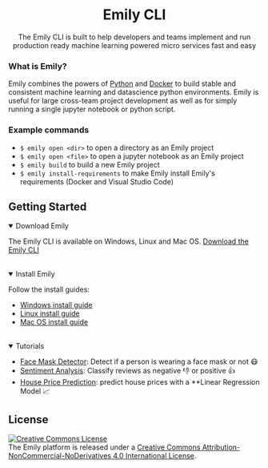 <div align="center">
<h1>Emily CLI</h1>
The Emily CLI is built to help developers and teams implement and run production ready machine learning powered micro services fast and easy
</div>

### What is Emily?
Emily combines the powers of [Python](https://www.python.org/) and [Docker](https://www.docker.com/) to build stable and consistent machine learning and datascience python environments. Emily is useful for large cross-team project development as well as for simply running a single jupyter notebook or python script.

### Example commands
- ``$ emily open <dir>`` to open a directory as an Emily project 
- ``$ emily open <file>`` to open a jupyter notebook as an Emily project  
- ``$ emily build`` to build a new Emily project 
- ``$ emily install-requirements`` to make Emily install Emily's requirements (Docker and Visual Studio Code)


## Getting Started
<details open>
<summary>Download Emily</summary>

The Emily CLI is available on Windows, Linux and Mac OS. <a href="https://github.com/amboltio/emily-cli/releases/latest">Download the Emily CLI</a> 
</details>
<br>
<details open>
<summary>Install Emily</summary>

Follow the install guides:

- <a href="https://github.com/amboltio/emily-cli/wiki/How-to-install-Emily-on-Windows">Windows install guide</a>
- <a href="https://github.com/amboltio/emily-cli/wiki/How-to-install-Emily-on-Linux">Linux install guide</a>
- <a href="https://github.com/amboltio/emily-cli/wiki/How-to-install-emily-on-Mac">Mac OS install guide</a>

</details>
<br>
<details open>
<summary>Tutorials</summary>

* [Face Mask Detector](https://github.com/amboltio/emily-cli/tree/main/demos/face-mask-detector): Detect if a person is wearing a face mask or not 😷
* [Sentiment Analysis](https://github.com/amboltio/emily-cli/tree/main/demos/sentiment-analysis): Classify reviews as negative 👎 or positive 👍  
* [House Price Prediction](https://github.com/amboltio/emily-cli/tree/main/demos/house-price-prediction): predict house prices with a **Linear Regression Model 📈 

[comment]: <> (* [Text Recognition]&#40;https://github.com/amboltio/emily-cli/tree/main/demos/text-recognition&#41;: Learn how to train, evaluate and predict sentences with a fully connected PyTorch classifier implemented in the Emily API template.)
</details>

## License
<a rel="license" href="http://creativecommons.org/licenses/by-nc-nd/4.0/"><img alt="Creative Commons License" style="border-width:0" src="https://i.creativecommons.org/l/by-nc-nd/4.0/88x31.png" /></a><br />The Emily platform is released under a <a rel="license" href="http://creativecommons.org/licenses/by-nc-nd/4.0/">Creative Commons Attribution-NonCommercial-NoDerivatives 4.0 International License</a>.


[comment]: <> (## Privacy Policy)

[comment]: <> (The Emily CLI collects no data by default.)

[comment]: <> (If you opt in to share anonumous usage data, you will be sharing:)

[comment]: <> (* Log-data produced by the Emily CLI in case of crashes. - You will be prompted for acknowledgement each time.)

[comment]: <> (* Basic usage of the CLI: installation, updates, command usage)
